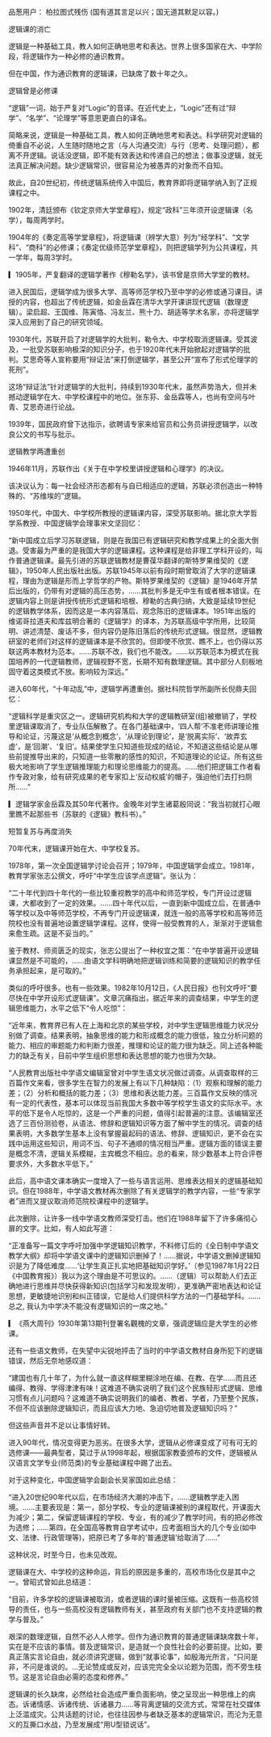 
品葱用户： 柏拉图式残伤 (国有道其言足以兴；国无道其默足以容。)

逻辑课的消亡

逻辑是一种基础工具，教人如何正确地思考和表达。世界上很多国家在大、中学阶段，将逻辑作为一种必修的通识教育。

但在中国，作为通识教育的逻辑课，已缺席了数十年之久。

逻辑曾是必修课

“逻辑”一词，始于严复对“Logic”的音译。在近代史上，“Logic”还有过“辩学”、“名学”、“论理学”等意思更直白的译名。

简略来说，逻辑是一种基础工具，教人如何正确地思考和表达。科学研究对逻辑的倚重自不必说，人生随时随地之言（与人沟通交流）与行（思考、处理问题），都离不开逻辑。说话没逻辑，即不能有效表达和传递自己的想法；做事没逻辑，就无法真正解决问题。缺少逻辑常识，很容易沦为被愚弄的对象而不自知。

故此，自20世纪初，传统逻辑系统传入中国后，教育界即将逻辑学纳入到了正规课程之中。

1902年，清廷颁布《钦定京师大学堂章程》，规定“政科”三年须开设逻辑课（名学），每周两学时。

1904年的《奏定高等学堂章程》，将逻辑课（辨学大意）列为“经学科”、“文学科”、“商科”的必修课；《奏定优级师范学堂章程》，则把逻辑学列为公共课程，共一学年，每周3学时。


▎1905年，严复翻译的逻辑学著作《穆勒名学》，该书曾是京师大学堂的教材。

进入民国后，逻辑学成为很多大学、高等师范学校乃至中学的必修或通习课目。讲授的内容，也超出了传统逻辑，如金岳霖在清华大学开课讲现代逻辑（数理逻辑）。梁启超、王国维、陈寅恪、冯友兰、熊十力、胡适等学术名家，亦将逻辑学深入应用到了自己的研究领域。

1930年代，苏联开启了对逻辑学的大批判，勒令大、中学校取消逻辑课。受其波及，一批受苏联影响极深的知识分子，也于1920年代末开始掀起对逻辑学的批判。艾思奇等人宣称要用“辩证法”来打倒逻辑学，甚至公开“宣布了形式伦理学的死刑”。

这场“辩证法”针对逻辑学的大批判，持续到1930年代末，虽然声势浩大，但并未撼动逻辑学在大、中学校课程中的地位。张东荪、金岳霖等人，也尚有空间与叶青、艾思奇进行论战。

1939年，国民政府曾下达指示，欲聘请专家来给官员和公务员讲授逻辑学，以改良公文的书写与批示。


逻辑教学两遭重创

1946年11月，苏联作出《关于在中学校里讲授逻辑和心理学》的决议。

该决议认为：每一社会经济形态都有与自已相适应的逻辑，苏联必须创造出一种特殊的、“苏维埃的”逻辑。

1950年代，中国大、中学校所教授的逻辑课内容，深受苏联影响。据北京大学哲学系教授、中国逻辑学会理事宋文坚回忆：

“新中国成立后学习苏联逻辑，则是在我国已有逻辑研究和教学成果上的全面大倒退。受害最为严重的是我国大学的逻辑课程。这种课程是给非理工学科开设的，叫作普通逻辑课。最先引进的苏联逻辑教材是曹葆华翻译的斯特罗果维契的《逻辑》，1950年人民出版社出版。苏联1945年以前有段时期曾取消了大学的逻辑课程，理由为逻辑是形而上学哲学的产物。斯特罗果维契的《逻辑》是1946年开禁后出版的，仍带有对逻辑的高压态势，……其批判多是无中生有或者根本错误。在逻辑内容上则是讲授传统形式逻辑和培根、穆勒的古典归纳，大致是延续19世纪的逻辑教学体系，因而这是一本内容落后、观念陈旧的逻辑课本。1951年出版的维诺哥拉道夫和库兹明合著的《逻辑学》的译本，为苏联高级中学所用，比较简明、讲述清楚、废话不多，但内容仍是陈旧落后的传统形式逻辑。很显然，逻辑教研室的老师们对这样的逻辑课本是不欣赏的。但即使不欣赏、瞧不上，也仍得以苏联这两本教材为范本。……苏联不改，我们也不能改。……以苏联范本为模式在我国培养的一代逻辑教师，逻辑视野不宽，长期不知有数理逻辑。其中部分人刻板地固守着这类模式不放。影响较为深远。”

进入60年代，“十年动乱”中，逻辑学再遭重创。据社科院哲学所副所长倪鼎夫回忆：

“逻辑科学是重灾区之一。逻辑研究机构和大学的逻辑教研室(组)被撤销了，学校里逻辑课取消了，专业队伍解散了。在各门基础课中，‘四人帮’不准老师讲理论推导和论证，污蔑这是‘从概念到概念’，‘从理论到理论’，是‘脱离实际’、‘故弄玄虚’，是‘回潮’、‘复旧’。结果使学生只知道些现成的结论，不知道这些结论是从哪些前提推导出来的，只知道一些零散的感性的知识，不知道理论的论证。所有这些极大地影响了学生逻辑推理能力和理论思维能力的提高。……他们把逻辑工作者看作专政对象，给有研究成果的老专家扣上‘反动权威’的帽子，强迫他们去打扫厕所……”


▎逻辑学家金岳霖及其50年代著作。金晚年对学生诸葛殷同说：“我当初就打心眼里瞧不起那些书（苏联的《逻辑》教科书）。”

短暂复苏与再度消失

70年代末，逻辑课开始在大、中学校复苏。

1978年，第一次全国逻辑学讨论会召开；1979年，中国逻辑学会成立。1981年，教育学家张志公撰文，呼吁“中学生应该学点逻辑”。张认为：

“二十年代到四十年代的一些比较重视教学的高中和师范学校，专门开设过逻辑课，大都收到了一定的效果。……四十年代以后，一直到新中国成立后，在普通中等学校以及中等师范学校，不再专门开设逻辑课，就连一般的高等学校和高等师范院校也没有普遍地设置逻辑学课程。这样，使得一般受教育的人，渐渐对于逻辑愈来愈生疏。这是不妥当的。”

鉴于教材、师资匮乏的现实，张志公提出了一种权宜之策：“在中学普遍开设逻辑课显然是不可能的，……由语文学科明确地把逻辑训练和简要的逻辑知识的教学任务承担起来，是可取的。”

类似的呼吁很多。也有一些效果。1982年10月12日，《人民日报》也刊文呼吁“要尽快在中学开设形式逻辑课”。文章沉痛指出，据近年来的调查结果，中学生的逻辑思维能力，水平之低下“令人吃惊”：

“近年来，教育界已有人在上海和北京的某些学校，对中学生逻辑思维能力状况分别做了调查。结果表明，抽象思维的能力和形成概念的能力很低，独立分析问题的能力、相应的审题能力和判断力很差，推理和论证的能力很为缺乏。同上述各种能力的缺乏有关，目前中学生组织思想和表达思想的能力也很为欠缺。

“人民教育出版社中学语文编辑室曾对中学生语文状况做过调查。从调查取样的三百篇作文来看，很多学生在智力的发展上有以下几种缺陷：（1）观察和理解的能力差；（2）分析和概括的能力差；（3）思维和表达能力差。三百篇作文反映的情况有一定的代表性，基本可以体现当前我国大多数中等学校学生语文的实际水平。水平的低下是令人吃惊的，这是一个严重的问题，值得引起普遍的注意。该编辑室还选了三百份测验卷，从语法、修辞和逻辑知识等方面了解中学生的情况。调查的结果表明，大多数学生基本上没有掌握最起码的语法、修辞、逻辑知识，更不会在实践中运用这些知识，用词不当、句子不通顺的情况相当严重。逻辑方面的错误主要是概念不清，逻辑关系模糊，主宾概念不相应。总的看来，除少数基本上符合评卷要求外，大多数水平低下。”

此后，高中语文课本确实一度增入了一些与语言运用、思维表达相关的逻辑基础知识。但在1988年，中学语文教材再次删除了有关逻辑学的教学内容，一些“专家学者”进而又提议取消师范院校课程中的逻辑学。

此次删除，让许多一线中学语文教师深受打击。他们在1988年留下了许多痛彻心扉的文字。比如，有人如此写道：

“正准备写一篇文字呼吁加强中学逻辑知识教学，不料修订后的《全日制中学语文教学大纲》却将中学语文课中的逻辑知识删掉了！……据说，中学语文删掉逻辑知识是为了降低难度……‘让学生真正扎实地把基础知识学好。’（参见1987年1月22日《中国教育报》）我以为这个理由是不可思议的。……（逻辑）可以帮助人们去正确地进行思维并尽快获得新知识(包括学习和发现发明），更准确严密地表达和论证思想，更敏捷地识别和纠正错误，它是给人们提供科学方法的一门基础学科。……总之, 我认为中学决不能没有逻辑知识的一席之地。”


▎《燕大周刊》1930年第13期刊登署名觀槐的文章，强调逻辑应是大学生的必修课。

还有一些语文教师，在失望中尖锐地抨击了当时的中学语文教材自身所犯下的逻辑错误，然后无奈地感叹道：

“建国也有几十年了，为什么就一直这样糊里糊涂地在编、在教、在学……而且还编得、教得、学得津津有味！这难道不确实说明了我们这个民族轻形式逻辑、思维习惯有点儿问题吗？这难道不确实说明我们的编者、教者、学者，乃至整个民族，不但不应该删除逻辑知识，而且应该大力地、急迫切地普及逻辑知识吗？”

但这些声音并不足以让事情好转。

进入90年代，情况变得更为恶劣。在很多大学，逻辑从必修课变成了可有可无的选修课——最典型者，莫过于从1998年起，根据国家教委颁布的文件，逻辑被从汉语言文学专业(师范类)的专业基础课程中踢了出去。

对于这种变化，中国逻辑学会副会长吴家国如此总结：

“进入20世纪90年代以后，在市场经济大潮的冲击下，……逻辑教学走入困境。……主要表现是：第一，部分学校、专业的逻辑课被别的课程取代，开课面大为减少；第二，保留逻辑课程的学校、专业，有的减少了教学时间，有的把必修改为选修；……第四，在全国高等教育自学考试中，应考面相当大的几个专业(如中文、法律、行政管理等)，把原已考了多年的‘普通逻辑’给取消了……”

这种状况，时至今日，也未见改观。

逻辑课在大、中学校的这种命运，背后的原因是多重的，高校市场化仅是其中之一。曾昭式曾如此总结道：

“目前，许多学校的逻辑课被取消，或者逻辑的课时量被压缩。这既有一些高校领导的责任，也与一些高校没有逻辑教师有关，甚至政府有关部门也不支持逻辑的教学与普及。”

艰深的数理逻辑，自然不必人人修学。但作为通识教育的普通逻辑课缺席数十年，实在是不应该的事情。普及逻辑常识，是造就一个良性社会的必要前提。比如，要真正落实言论自由，就必须讲究逻辑，做到“就事论事”，如殷海光所言，“只问是非，不问是谁说的。…无论赞成或反对，应该完完全全以论题为范围，而不旁生枝节。这是言论自由必需的态度和修养。”

逻辑课的长久缺席，必然给社会造成严重负面影响，使之呈现出一种思维上的病态。诉诸情感、诉诸传统、诉诸暴力……等背离逻辑的交流方式，常常在社交媒体上泛滥成灾。公共话题的讨论，也往往因参与者缺乏基本的逻辑常识，而沦为无意义的互撕口水战，乃至发展成“用U型锁说话”。
